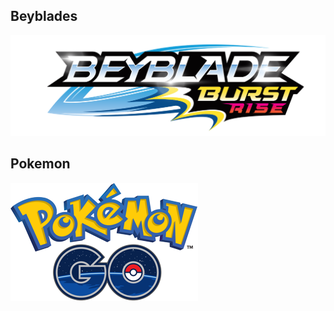 ## Beyblades

[![Thumbnail of Beyblade Logo](images/bbr-slider-logo.png)](https://usa.beyblade.com/)

## Pokemon

[![Thumbnail of Pokemon Go Logo](images/pgo_logo.png)](https://pokemongolive.com/en/)

